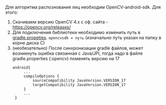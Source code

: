 Для алгоритма распознования лиц необходим OpenCV-android-sdk. Для этого:
  1) Скачиваем версию OpenCV 4.x с оф. сайта - https://opencv.org/releases/
  2) Для подключения библиотеки необходимо изменить путь в [gradle.propeties](https://github.com/4rsess/firstHitsApp/blob/master/gradle.properties). `opencvsdk = путь` (изначально путь указан на папку в корне диска С)
  3) (необязательно) После синхронизации gradle файлов, может возникнуть ошибка связанная с Java/JPI, тогда надо в файле gradle.properties (:opencv) поменять версию на 17
        ```
        android{
             ...
             compileOptions {
                 sourceCompatibility JavaVersion.VERSION_17
                 targetCompatibility JavaVersion.VERSION_17
             }
             ...
         }
        ```
        
